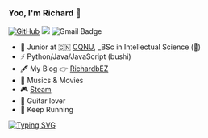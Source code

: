 ### Yoo, I'm Richard 👋

[![GitHub](https://img.shields.io/badge/dynamic/json?logo=github&label=GitHub&labelColor=495867&color=495867&query=%24.data.totalSubs&url=https%3A%2F%2Fapi.spencerwoo.com%2Fsubstats%2F%3Fsource%3Dgithub%26queryKey%3Dhayschan&style=flat-square)](https://github.com/rzh0504)
![](https://img.shields.io/badge/dynamic/json?color=red&label=%E7%BD%91%E6%98%93%E4%BA%91&query=%24.data.totalSubs&url=https%3A%2F%2Fapi.spencerwoo.com%2Fsubstats%2F%3Fsource%3DneteaseMusic%26queryKey%3D2093659459)
![Gmail Badge](https://img.shields.io/badge/-Gmail-c14438?style=flat-square&logo=Gmail&logoColor=white&link=mailto:sumyggsun@gmail.com)

- 🍻 Junior at 🇨🇳 [CQNU](https://www.pku.edu.cn), _BSc in Intellectual Science (🤡)
- ⚡ Python/Java/JavaScript  (bushi)
- 🖋  My Blog 👉 [RichardbEZ](https://Richardbez.eu.org)
- 🎵 Musics & Movies
- 🎮 [Steam](https://steamcommunity.com/profiles/76561199210543063/)
- 🎸 Guitar lover
- 🏃 Keep Running

[![Typing SVG](https://readme-typing-svg.demolab.com?font=Fira+Code&weight=600&size=25&pause=1000&vCenter=true&width=435&lines=Just+Peace+and+Patient)](https://git.io/typing-svg)


